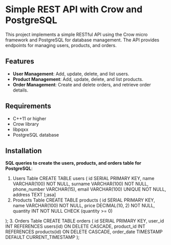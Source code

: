 # Simple REST API with Crow and PostgreSQL
This project implements a simple RESTful API using the Crow micro framework and PostgreSQL for database management. The API provides endpoints for managing users, products, and orders.

## Features
- **User Management**: Add, update, delete, and list users.
- **Product Management**: Add, update, delete, and list products.
- **Order Management**: Create and delete orders, and retrieve order details.

## Requirements
- C++11 or higher
- Crow library
- libpqxx
- PostgreSQL database

## Installation
**SQL queries to create the users, products, and orders table for PostgreSQL**:
1. Users Table
   CREATE TABLE users (
    id SERIAL PRIMARY KEY,
    name VARCHAR(100) NOT NULL,
    surname VARCHAR(100) NOT NULL,
    phone_number VARCHAR(15),
    email VARCHAR(100) UNIQUE NOT NULL,
    address TEXT
);asa]
2. Products Table
CREATE TABLE products (
    id SERIAL PRIMARY KEY,
    name VARCHAR(100) NOT NULL,
    price DECIMAL(10, 2) NOT NULL,
    quantity INT NOT NULL CHECK (quantity >= 0)

);
3. Orders Table
CREATE TABLE orders (
    id SERIAL PRIMARY KEY,
    user_id INT REFERENCES users(id) ON DELETE CASCADE,
    product_id INT REFERENCES products(id) ON DELETE CASCADE,
    order_date TIMESTAMP DEFAULT CURRENT_TIMESTAMP
);

